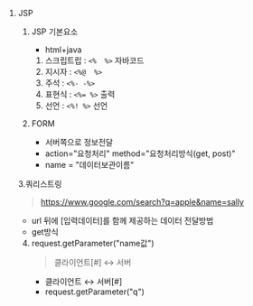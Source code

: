 1. JSP
   1. JSP 기본요소
      - html+java
      1) 스크립트립 : `<%  %>` 자바코드
      2) 지시자 : `<%@  %>`
      3) 주석 : `<%- -%>`
      4) 표현식 : `<%= %>` 출력
      5) 선언 : `<%! %>` 선언
     
   2. FORM
      - 서버쪽으로 정보전달
      - action="요청처리" method="요청처리방식(get, post)"
      - name = "데이터보관이름"

   3.쿼리스트링
      > https://www.google.com/search?q=apple&name=sally
      - url 뒤에 [입력데이터]를 함께 제공하는 데이터 전달방법
      - get방식

   4. request.getParameter("name값")
      >클라이언트[#] ↔ 서버
      - 클라이언트 ↔ 서버[#]
      - request.getParameter("q")
